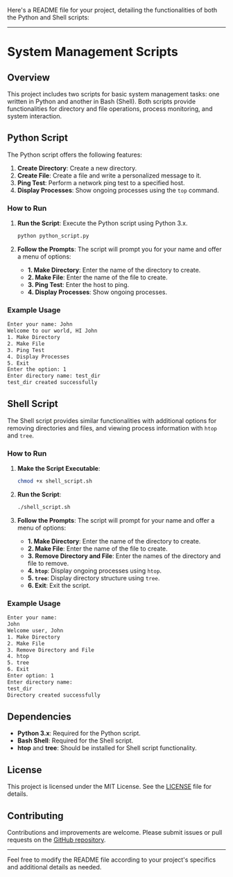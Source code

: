 Here's a README file for your project, detailing the functionalities of both the Python and Shell scripts:

---

# System Management Scripts

## Overview

This project includes two scripts for basic system management tasks: one written in Python and another in Bash (Shell). Both scripts provide functionalities for directory and file operations, process monitoring, and system interaction.

## Python Script

The Python script offers the following features:

1. **Create Directory**: Create a new directory.
2. **Create File**: Create a file and write a personalized message to it.
3. **Ping Test**: Perform a network ping test to a specified host.
4. **Display Processes**: Show ongoing processes using the `top` command.

### How to Run

1. **Run the Script**: Execute the Python script using Python 3.x.

   ```bash
   python python_script.py
   ```

2. **Follow the Prompts**: The script will prompt you for your name and offer a menu of options:
   - **1. Make Directory**: Enter the name of the directory to create.
   - **2. Make File**: Enter the name of the file to create.
   - **3. Ping Test**: Enter the host to ping.
   - **4. Display Processes**: Show ongoing processes.

### Example Usage

```bash
Enter your name: John
Welcome to our world, HI John
1. Make Directory
2. Make File
3. Ping Test
4. Display Processes
5. Exit
Enter the option: 1
Enter directory name: test_dir
test_dir created successfully
```

## Shell Script

The Shell script provides similar functionalities with additional options for removing directories and files, and viewing process information with `htop` and `tree`.

### How to Run

1. **Make the Script Executable**: 

   ```bash
   chmod +x shell_script.sh
   ```

2. **Run the Script**:

   ```bash
   ./shell_script.sh
   ```

3. **Follow the Prompts**: The script will prompt for your name and offer a menu of options:
   - **1. Make Directory**: Enter the name of the directory to create.
   - **2. Make File**: Enter the name of the file to create.
   - **3. Remove Directory and File**: Enter the names of the directory and file to remove.
   - **4. `htop`**: Display ongoing processes using `htop`.
   - **5. `tree`**: Display directory structure using `tree`.
   - **6. Exit**: Exit the script.

### Example Usage

```bash
Enter your name:
John
Welcome user, John
1. Make Directory
2. Make File
3. Remove Directory and File
4. htop
5. tree
6. Exit
Enter option: 1
Enter directory name:
test_dir
Directory created successfully
```

## Dependencies

- **Python 3.x**: Required for the Python script.
- **Bash Shell**: Required for the Shell script.
- **htop** and **tree**: Should be installed for Shell script functionality.

## License

This project is licensed under the MIT License. See the [LICENSE](LICENSE) file for details.

## Contributing

Contributions and improvements are welcome. Please submit issues or pull requests on the [GitHub repository](https://github.com/yourusername/yourrepository).

---

Feel free to modify the README file according to your project's specifics and additional details as needed.
